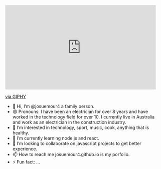 <iframe src="https://giphy.com/embed/gr5qY4qj8G96o" width="480" height="270" frameBorder="0" class="giphy-embed" allowFullScreen></iframe><p><a href="https://giphy.com/gifs/penguin-business-pinguim-gr5qY4qj8G96o">via GIPHY</a></p>

- 👋 Hi, I’m @josuemour4 a family person.
- 😄 Pronouns: I have been an electrician for over 8 years and have worked in the technology field for over 10. I currently live in Australia and work as an electrician in the construction industry.
- 👀 I’m interested in technology, sport, music, cook, anything that is healthy.
- 🌱 I’m currently learning node.js and react.
- 💞️ I’m looking to collaborate on javascript projects to get better experience.
- 📫 How to reach me josuemour4.github.io is my porfolio.
- ⚡ Fun fact: ...

<!---
josuemour4/josuemour4 is a ✨ special ✨ repository because its `README.md` (this file) appears on your GitHub profile.
You can click the Preview link to take a look at your changes.
--->
